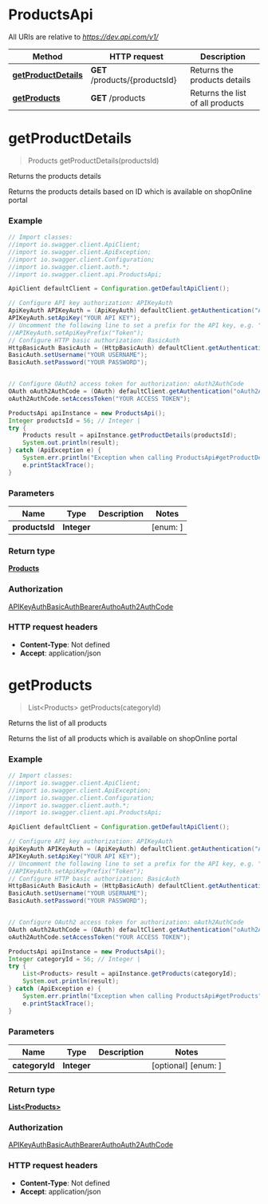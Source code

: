 # ProductsApi

All URIs are relative to *https://dev.api.com/v1/*

Method | HTTP request | Description
------------- | ------------- | -------------
[**getProductDetails**](ProductsApi.md#getProductDetails) | **GET** /products/{productsId} | Returns the products details
[**getProducts**](ProductsApi.md#getProducts) | **GET** /products | Returns the list of all products

<a name="getProductDetails"></a>
# **getProductDetails**
> Products getProductDetails(productsId)

Returns the products details

Returns the products details based on ID which is available on shopOnline portal

### Example
```java
// Import classes:
//import io.swagger.client.ApiClient;
//import io.swagger.client.ApiException;
//import io.swagger.client.Configuration;
//import io.swagger.client.auth.*;
//import io.swagger.client.api.ProductsApi;

ApiClient defaultClient = Configuration.getDefaultApiClient();

// Configure API key authorization: APIKeyAuth
ApiKeyAuth APIKeyAuth = (ApiKeyAuth) defaultClient.getAuthentication("APIKeyAuth");
APIKeyAuth.setApiKey("YOUR API KEY");
// Uncomment the following line to set a prefix for the API key, e.g. "Token" (defaults to null)
//APIKeyAuth.setApiKeyPrefix("Token");
// Configure HTTP basic authorization: BasicAuth
HttpBasicAuth BasicAuth = (HttpBasicAuth) defaultClient.getAuthentication("BasicAuth");
BasicAuth.setUsername("YOUR USERNAME");
BasicAuth.setPassword("YOUR PASSWORD");


// Configure OAuth2 access token for authorization: oAuth2AuthCode
OAuth oAuth2AuthCode = (OAuth) defaultClient.getAuthentication("oAuth2AuthCode");
oAuth2AuthCode.setAccessToken("YOUR ACCESS TOKEN");

ProductsApi apiInstance = new ProductsApi();
Integer productsId = 56; // Integer | 
try {
    Products result = apiInstance.getProductDetails(productsId);
    System.out.println(result);
} catch (ApiException e) {
    System.err.println("Exception when calling ProductsApi#getProductDetails");
    e.printStackTrace();
}
```

### Parameters

Name | Type | Description  | Notes
------------- | ------------- | ------------- | -------------
 **productsId** | **Integer**|  | [enum: ]

### Return type

[**Products**](Products.md)

### Authorization

[APIKeyAuth](../README.md#APIKeyAuth)[BasicAuth](../README.md#BasicAuth)[BearerAuth](../README.md#BearerAuth)[oAuth2AuthCode](../README.md#oAuth2AuthCode)

### HTTP request headers

 - **Content-Type**: Not defined
 - **Accept**: application/json

<a name="getProducts"></a>
# **getProducts**
> List&lt;Products&gt; getProducts(categoryId)

Returns the list of all products

Returns the list of all products which is available on shopOnline portal

### Example
```java
// Import classes:
//import io.swagger.client.ApiClient;
//import io.swagger.client.ApiException;
//import io.swagger.client.Configuration;
//import io.swagger.client.auth.*;
//import io.swagger.client.api.ProductsApi;

ApiClient defaultClient = Configuration.getDefaultApiClient();

// Configure API key authorization: APIKeyAuth
ApiKeyAuth APIKeyAuth = (ApiKeyAuth) defaultClient.getAuthentication("APIKeyAuth");
APIKeyAuth.setApiKey("YOUR API KEY");
// Uncomment the following line to set a prefix for the API key, e.g. "Token" (defaults to null)
//APIKeyAuth.setApiKeyPrefix("Token");
// Configure HTTP basic authorization: BasicAuth
HttpBasicAuth BasicAuth = (HttpBasicAuth) defaultClient.getAuthentication("BasicAuth");
BasicAuth.setUsername("YOUR USERNAME");
BasicAuth.setPassword("YOUR PASSWORD");


// Configure OAuth2 access token for authorization: oAuth2AuthCode
OAuth oAuth2AuthCode = (OAuth) defaultClient.getAuthentication("oAuth2AuthCode");
oAuth2AuthCode.setAccessToken("YOUR ACCESS TOKEN");

ProductsApi apiInstance = new ProductsApi();
Integer categoryId = 56; // Integer | 
try {
    List<Products> result = apiInstance.getProducts(categoryId);
    System.out.println(result);
} catch (ApiException e) {
    System.err.println("Exception when calling ProductsApi#getProducts");
    e.printStackTrace();
}
```

### Parameters

Name | Type | Description  | Notes
------------- | ------------- | ------------- | -------------
 **categoryId** | **Integer**|  | [optional] [enum: ]

### Return type

[**List&lt;Products&gt;**](Products.md)

### Authorization

[APIKeyAuth](../README.md#APIKeyAuth)[BasicAuth](../README.md#BasicAuth)[BearerAuth](../README.md#BearerAuth)[oAuth2AuthCode](../README.md#oAuth2AuthCode)

### HTTP request headers

 - **Content-Type**: Not defined
 - **Accept**: application/json

